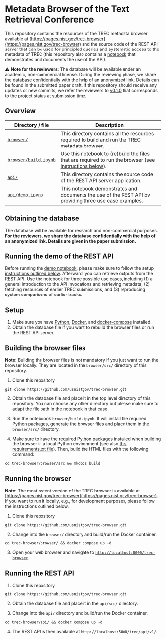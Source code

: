 # Metadata Browser of the Text Retrieval Conference

This repository contains the resources of the TREC metadata browser available at [https://pages.nist.gov/trec-browser](https://pages.nist.gov/trec-browser) and the source code of the REST API server that can be used for principled queries and systematic access to the metadata of TREC (this repository also contains a [notebook](./api/demo.ipynb) that demonstrates and documents the use of the API). 

:warning: **Note for the reviewers**: The database will be available under an academic, non-commercial license. During the reviewing phase, we share the database confidentially with the help of an anonymized link. Details can be found in the submitted paper draft. If this repository should receive any updates or new commits, we refer the reviewers to [v0.1.0](https://github.com/usnistgov/trec-browser/releases/tag/v0.1.0) that corresponds to the project status at submission time.

## Overview 

| Directory / file | Description | 
| --- | --- | 
| [`browser/`](./browser/) | This directory contains all the resources required to build and run the TREC metadata browser. | 
| [`browser/build.ipynb`](./browser/build.ipynb) | Use this notebook to (re)build the files that are required to run the browser (see [instructions below](#building-the-browser-files)). | 
| [`api/`](./api/) | This directory contains the source code of the REST API server application. | 
| [`api/demo.ipynb`](./api/demo.ipynb) | This notebook demonstrates and documents the use of the REST API by providing three use case examples. | 

## Obtaining the database

The database will be available for research and non-commercial purposes. **For the reviewers, we share the database confidentially with the help of an anonymized link. Details are given in the paper submission.**

## Running the demo of the REST API

Before running the [demo notebook](./api/demo.ipynb), please make sure to follow the setup [instructions outlined below](#running-the-rest-api). Afterward, you can retrieve outputs from the REST API. Use the notebook for three possible use cases, including (1) a general introduction to the API invocations and retrieving metadata, (2) fetching resources of earlier TREC submissions, and (3) reproducing system comparisons of earlier tracks.

## Setup

1. Make sure you have [Python](https://www.python.org/), [Docker](https://www.docker.com/), and [docker-compose](https://docs.docker.com/compose/) installed.
2. Obtain the database file if you want to rebuild the browser files or run the REST API server.

## Building the browser files

**Note:** Building the browser files is not mandatory if you just want to run the browser locally. They are located in the `browser/src/` directory of this repository.

1. Clone this repository
```
git clone https://github.com/usnistgov/trec-browser.git
```

2. Obtain the database file and place it in the top level directory of this repository. You can choose any other directory but please make sure to adapt the file path in the notebook in that case.

3. Run the noteboook `browser/build.ipynb`. It will install the required Python packages, generate the browser files and place them in the `browser/src/` directory.

4. Make sure to have the required Python packages installed when building the browser in a local Python environment (see also [this requirements.txt file](./browser/src/requirements.txt)). Then, build the HTML files with the following command:
```
cd trec-browser/browser/src && mkdocs build
```

## Running the browser

**Note:** The most recent version of the TREC browser is available at [https://pages.nist.gov/trec-browser](https://pages.nist.gov/trec-browser). If you want to run it locally, e.g., for development purposes, please follow the instructions outlined below.

1. Clone this repository
```
git clone https://github.com/usnistgov/trec-browser.git
```

2. Change into the `browser/` directory and build/run the Docker container.
```
cd trec-browser/browser/ && docker compose up -d
```

3. Open your web browser and navigate to [`http://localhost:8000/trec-browser`](http://localhost:8000/trec-browser).

## Running the REST API

1. Clone this repository
```
git clone https://github.com/usnistgov/trec-browser.git
```

2. Obtain the database file and place it in the `api/src/` directory.

3. Change into the `api/` directory and build/run the Docker container.
```
cd trec-browser/api/ && docker compose up -d
```

4. The REST API is then available at `http://localhost:5000/trec/api/v1/`.
